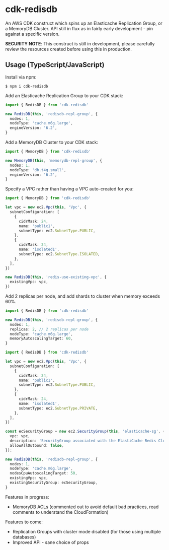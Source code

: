 # cdk-redisdb

An AWS CDK construct which spins up an Elasticache Replication Group, or a MemoryDB Cluster. API still in flux as in fairly early development - pin against a specific version.

__SECURITY NOTE__: This construct is still in development, please carefully review the resources created before using this in production.

## Usage (TypeScript/JavaScript)

Install via npm:

```shell
$ npm i cdk-redisdb
```

Add an Elasticache Replication Group to your CDK stack:

```ts
import { RedisDB } from 'cdk-redisdb'

new RedisDB(this, 'redisdb-repl-group', {
  nodes: 1,
  nodeType: 'cache.m6g.large',
  engineVersion: '6.2',
}
```

Add a MemoryDB Cluster to your CDK stack:

```ts
import { MemoryDB } from 'cdk-redisdb'

new MemoryDB(this, 'memorydb-repl-group', {
  nodes: 1,
  nodeType: 'db.t4g.small',
  engineVersion: '6.2',
}
```

Specify a VPC rather than having a VPC auto-created for you:

```ts
import { MemoryDB } from 'cdk-redisdb'

let vpc = new ec2.Vpc(this, 'Vpc', {
  subnetConfiguration: [
    {
      cidrMask: 24,
      name: 'public1',
      subnetType: ec2.SubnetType.PUBLIC,
    },
    {
      cidrMask: 24,
      name: 'isolated1',
      subnetType: ec2.SubnetType.ISOLATED,
    },
  ],
})

new RedisDB(this, 'redis-use-existing-vpc', {
  existingVpc: vpc,
})
```

Add 2 replicas per node, and add shards to cluster when memory exceeds 60%.

```ts
import { RedisDB } from 'cdk-redisdb'

new RedisDB(this, 'redisdb-repl-group', {
  nodes: 1,
  replicas: 2, // 2 replicas per node
  nodeType: 'cache.m6g.large',
  memoryAutoscalingTarget: 60,
}
```

```ts
import { RedisDB } from 'cdk-redisdb'

let vpc = new ec2.Vpc(this, 'Vpc', {
  subnetConfiguration: [
    {
      cidrMask: 24,
      name: 'public1',
      subnetType: ec2.SubnetType.PUBLIC,
    },
    {
      cidrMask: 24,
      name: 'isolated1',
      subnetType: ec2.SubnetType.PRIVATE,
    },
  ],
})

const ecSecurityGroup = new ec2.SecurityGroup(this, 'elasticache-sg', {
  vpc: vpc,
  description: 'SecurityGroup associated with the ElastiCache Redis Cluster',
  allowAllOutbound: false,
});

new RedisDB(this, 'redisdb-repl-group', {
  nodes: 1,
  nodeType: 'cache.m6g.large',
  nodesCpuAutoscalingTarget: 50,
  existingVpc: vpc,
  existingSecurityGroup: ecSecurityGroup,
}
```

Features in progress:

* MemoryDB ACLs (commented out to avoid default bad practices, read comments to understand the CloudFormation)

Features to come:

* Replication Groups with cluster mode disabled (for those using multiple databases)
* Improved API - sane choice of props
